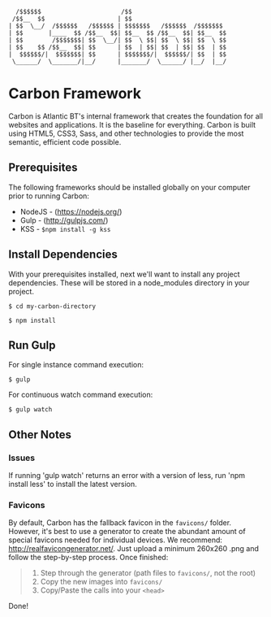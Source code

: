       /$$$$$$                      /$$                          
     /$$__  $$                    | $$                          
    | $$  \__/  /$$$$$$   /$$$$$$ | $$$$$$$   /$$$$$$  /$$$$$$$
    | $$       |____  $$ /$$__  $$| $$__  $$ /$$__  $$| $$__  $$
    | $$        /$$$$$$$| $$  \__/| $$  \ $$| $$  \ $$| $$  \ $$
    | $$    $$ /$$__  $$| $$      | $$  | $$| $$  | $$| $$  | $$
    |  $$$$$$/|  $$$$$$$| $$      | $$$$$$$/|  $$$$$$/| $$  | $$
     \______/  \_______/|__/      |_______/  \______/ |__/  |__/


# Carbon Framework
Carbon is Atlantic BT's internal framework that creates the foundation for all websites and applications. It is the baseline for everything. Carbon is built using HTML5, CSS3, Sass, and other technologies to provide the most semantic, efficient code possible.

## Prerequisites
The following frameworks should be installed globally on your computer prior to running Carbon:

- NodeJS - (https://nodejs.org/)
- Gulp   - (http://gulpjs.com/)
- KSS    - `$npm install -g kss`


## Install Dependencies
With your prerequisites installed, next we'll want to install any project dependencies. These will be stored in a node_modules directory in your project.

`$ cd my-carbon-directory`

`$ npm install`


## Run Gulp
For single instance command execution:

`$ gulp`

For continuous watch command execution:

`$ gulp watch`


## Other Notes

### Issues
If running 'gulp watch' returns an error with a version of less, run 'npm install less' to install the latest version.

### Favicons

By default, Carbon has the fallback favicon in the `favicons/` folder. However, it's best to use a generator to create the abundant amount of special favicons needed for individual devices. We recommend: http://realfavicongenerator.net/. Just upload a minimum 260x260 .png and follow the step-by-step process. Once finished:

> 1. Step through the generator (path files to `favicons/`, not the root)
> 2. Copy the new images into `favicons/`
> 3. Copy/Paste the calls into your `<head>`


Done!